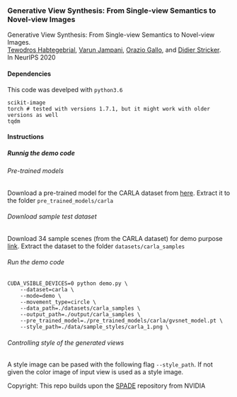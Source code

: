 ### Generative View Synthesis: From Single-view Semantics to Novel-view Images
Generative View Synthesis: From Single-view Semantics to Novel-view Images.<br>
[Tewodros Habtegebrial](https://tedyhabtegebrial.github.io/),  [Varun Jampani](https://varunjampani.github.io/), [Orazio Gallo](http://alumni.soe.ucsc.edu/~orazio/),  and [Didier Stricker](https://av.dfki.de/members/stricker/).<br>
In NeurIPS 2020

#### Dependencies
This code was develped with ```python3.6```
```
scikit-image
torch # tested with versions 1.7.1, but it might work with older versions as well
tqdm
```
#### Instructions
##### Runnig the demo code
###### Pre-trained models
Download a pre-trained model for the CARLA dataset from [here](https://drive.google.com/file/d/1xTRwuo1nGl0MVeNBFJSbwsCGTZvppGY3/view?usp=sharing). Extract it to the folder ```pre_trained_models/carla```

###### Download sample test dataset
Download 34 sample scenes (from the CARLA dataset) for demo purpose [link](https://drive.google.com/file/d/1lStDu9RI4JmU2IR4g0nBB1ZPwY5KIq_Z/view?usp=sharing). Extract the dataset to the folder ```datasets/carla_samples```

###### Run the demo code
```
CUDA_VSIBLE_DEVICES=0 python demo.py \
    --dataset=carla \
    --mode=demo \
    --movement_type=circle \
    --data_path=./datasets/carla_samples \
    --output_path=./output/carla_samples \
    --pre_trained_model=./pre_trained_models/carla/gvsnet_model.pt \
    --style_path=./data/sample_styles/carla_1.png \

```
###### Controlling style of the generated views
A style image can be pased with the following flag ``` --style_path ```. If not given the color image of input view is used as a style image.


Copyright: This repo builds upon the [SPADE](https://github.com/NVlabs/SPADE) repository from NVIDIA